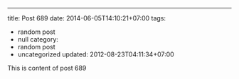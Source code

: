 ---
title: Post 689
date: 2014-06-05T14:10:21+07:00
tags:
  - random post
  - null
category:
  - random post
  - uncategorized
updated: 2012-08-23T04:11:34+07:00

This is content of post 689
